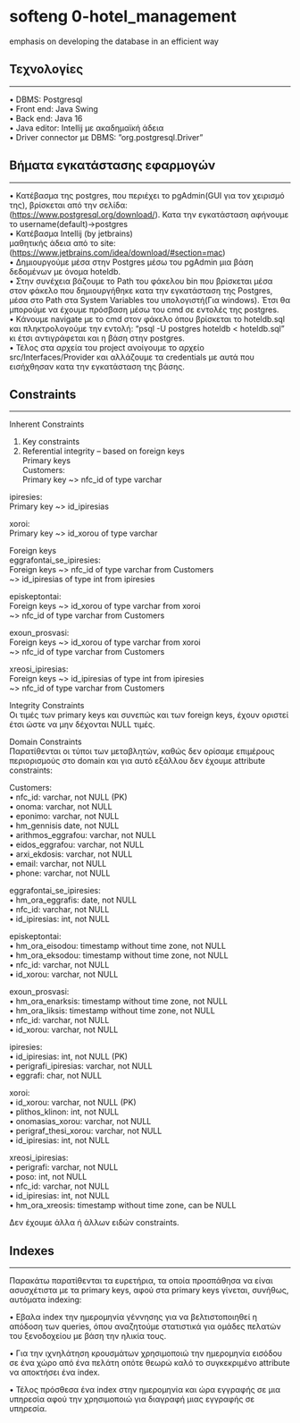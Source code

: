 # softeng 0-hotel_management
emphasis on developing the database in an efficient way

## Τεχνολογίες
______________________________________________________________
•	DBMS: Postgresql  
•	Front end: Java Swing  
•	Back end: Java 16  
•	Java editor: Intellij με ακαδημαϊκή άδεια  
•	Driver connector με DBMS: ”org.postgresql.Driver”  
 
 
## Βήματα εγκατάστασης εφαρμογών
______________________________________________________________
•	Κατέβασμα της postgres, που περιέχει το pgAdmin(GUI για τον χειρισμό της), βρίσκεται από την σελίδα:    
(https://www.postgresql.org/download/). Κατα την εγκατάσταση αφήνουμε το username(default)->postgres  
•	Κατέβασμα Intellij (by jetbrains)     
μαθητικής άδεια από το site: (https://www.jetbrains.com/idea/download/#section=mac)  
•	Δημιουργούμε μέσα στην Postgres μέσω του pgAdmin μια βάση δεδομένων με όνομα hoteldb.  
•	Στην συνέχεια βάζουμε το Path του φάκελου bin που βρίσκεται μέσα στον φάκελο που δημιουργήθηκε κατα την εγκατάσταση της Postgres, μέσα στο Path στα System Variables του υπολογιστή(Για windows). Έτσι θα μπορούμε να έχουμε πρόσβαση μέσω του cmd σε εντολές της postgres.  
•	Κάνουμε navigate με το cmd στον φάκελο όπου βρίσκεται το hoteldb.sql και πληκτρολογούμε την εντολή: “psql -U postgres hoteldb < hoteldb.sql” κι έτσι αντιγράφεται και η βάση στην postgres.  
•	Τέλος στα αρχεία του project ανοίγουμε το αρχείο src/Interfaces/Provider και αλλάζουμε τα credentials με αυτά που εισήχθησαν κατα την εγκατάσταση της βάσης.    

## Constraints
______________________________________________________________
Inherent Constraints  
1) Key constraints  
2) Referential integrity – based on foreign keys  
Primary keys  
Customers:   
Primary key ~> nfc_id of type varchar
 
ipiresies:  
Primary key ~> id_ipiresias  
 
xoroi:  
Primary key ~> id_xorou of type varchar  
 
 
Foreign keys  
eggrafontai_se_ipiresies:   
Foreign keys ~> nfc_id of type varchar from Customers  
          ~> id_ipiresias of type int from ipiresies  
 
episkeptontai:  
Foreign keys ~> id_xorou of type varchar from xoroi  
                      ~> nfc_id of type varchar from  Customers  
 
exoun_prosvasi:  
Foreign keys ~> id_xorou of type varchar from xoroi  
                      ~> nfc_id of type varchar from Customers  
 
xreosi_ipiresias:  
Foreign keys ~> id_ipiresias of type int from ipiresies  
                      ~> nfc_id of type varchar from Customers  
 
Integrity Constraints  
Οι τιμές των primary keys και συνεπώς και των foreign keys, έχουν οριστεί έτσι ώστε να μην δέχονται NULL τιμές.  
 
Domain Constraints  
Παρατίθενται οι τύποι των μεταβλητών, καθώς δεν ορίσαμε επιμέρους περιορισμούς στο domain και για αυτό εξάλλου δεν έχουμε attribute constraints:  
 
Customers:  
•	nfc_id: varchar, not NULL (PK)  
•	onoma: varchar, not NULL  
•	eponimo: varchar, not NULL  
•	hm_gennisis date, not NULL  
•	arithmos_eggrafou: varchar, not NULL  
•	eidos_eggrafou: varchar, not NULL  
•	arxi_ekdosis: varchar, not NULL  
•	email: varchar, not NULL  
•	phone: varchar, not NULL  


eggrafontai_se_ipiresies:  
•	hm_ora_eggrafis: date, not NULL  
•	nfc_id: varchar, not NULL  
•	id_ipiresias: int, not NULL  
 
episkeptontai:  
•	hm_ora_eisodou: timestamp without time zone, not NULL  
•	hm_ora_eksodou: timestamp without time zone, not NULL  
•	nfc_id: varchar, not NULL   
•	id_xorou: varchar, not NULL   
 
exoun_prosvasi:  
•	hm_ora_enarksis: timestamp without time zone, not NULL  
•	hm_ora_liksis: timestamp without time zone, not NULL  
•	nfc_id: varchar, not NULL  
•	id_xorou: varchar, not NULL  
 
ipiresies:  
•	id_ipiresias: int, not NULL (PK)  
•	perigrafi_ipiresias: varchar, not NULL  
•	eggrafi: char, not NULL  
 
xoroi:  
•	id_xorou: varchar, not NULL (PK)  
•	plithos_klinon: int, not NULL  
•	onomasias_xorou: varchar, not NULL  
•	perigraf_thesi_xorou: varchar, not NULL  
•	id_ipiresias: int, not NULL  
 
xreosi_ipiresias:  
•	perigrafi: varchar, not NULL  
•	poso: int, not NULL  
•	nfc_id: varchar, not NULL  
•	id_ipiresias: int, not NULL  
•	hm_ora_xreosis: timestamp without time zone, can be NULL  
 
Δεν έχουμε άλλα ή άλλων ειδών constraints.  
 

## Indexes  
______________________________________________________________
Παρακάτω παρατίθενται τα ευρετήρια, τα οποία προσπάθησα να είναι ασυσχέτιστα με τα primary keys, αφού στα primary keys γίνεται, συνήθως, αυτόματα indexing:  
 
•	Εβαλα index την ημερομηνία γέννησης για να βελτιστοποιηθεί η απόδοση των queries, όπου αναζητούμε στατιστικά για ομάδες πελατών του ξενοδοχείου με βάση την ηλικία τους.  


•	Για την ιχνηλάτηση κρουσμάτων χρησιμοποιώ την ημερομηνία εισόδου σε ένα χώρο από ένα πελάτη οπότε θεωρώ καλό το συγκεκριμένο attribute να αποκτήσει ένα index.


•	Τέλος πρόσθεσα ένα index στην ημερομηνία και ώρα εγγραφής σε μια υπηρεσία αφού την χρησιμοποιώ για διαγραφή μιας εγγραφής σε υπηρεσία. 
